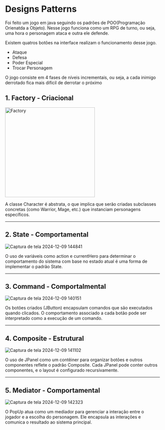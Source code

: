 # Designs Patterns

Foi feito um jogo em java seguindo os padrões de POO(Programação Orienatda a Objeto).
Nesse jogo funciona como um RPG de turno, ou seja, uma hora o personagem ataca e outra ele defende.

Existem quatros botões na interface realizam o funcionamento desse jogo.
- Ataque
- Defesa
- Poder Especial
- Trocar Personagem

O jogo consiste em 4 fases de níveis incrementais, ou seja, a cada inimigo derrotado fica mais difícil de derrotar o próximo

## 1. Factory - Criacional
<img width="292" alt="Factory" src="https://github.com/user-attachments/assets/43db4cad-6b20-4e08-a12a-63db3aa17878">
<p></p>
A classe Character é abstrata, o que implica que serão criadas subclasses concretas (como Warrior, Mage, etc.) que instanciam personagens específicos.

---

## 2. State - Comportamental
![Captura de tela 2024-12-09 144841](https://github.com/user-attachments/assets/1108962f-3a61-4294-8cf1-54ad48191fb2)
<p></p>
O uso de variáveis como action e currentHero para determinar o comportamento do sistema com base no estado atual é uma forma de implementar o padrão State.

---

## 3. Command - Comportalmental
![Captura de tela 2024-12-09 140151](https://github.com/user-attachments/assets/446ba638-68d9-4d9c-8f7e-4e0cd14309e9)
<p></p>
Os botões criados (JButton) encapsulam comandos que são executados quando clicados. O comportamento associado a cada botão pode ser interpretado como a execução de um comando.

---

## 4. Composite - Estrutural
![Captura de tela 2024-12-09 141102](https://github.com/user-attachments/assets/7cf4e93e-c677-49b3-915d-e60e3bd09ce9)
<p></p>
O uso de JPanel como um contêiner para organizar botões e outros componentes reflete o padrão Composite. Cada JPanel pode conter outros componentes, e o layout é configurado recursivamente.

---

## 5. Mediator - Comportamental
![Captura de tela 2024-12-09 142323](https://github.com/user-attachments/assets/0e6ff7d5-387c-4846-9bc6-7c2b51556014)
<p></p>
O PopUp atua como um mediador para gerenciar a interação entre o jogador e a escolha do personagem. Ele encapsula as interações e comunica o resultado ao sistema principal.


